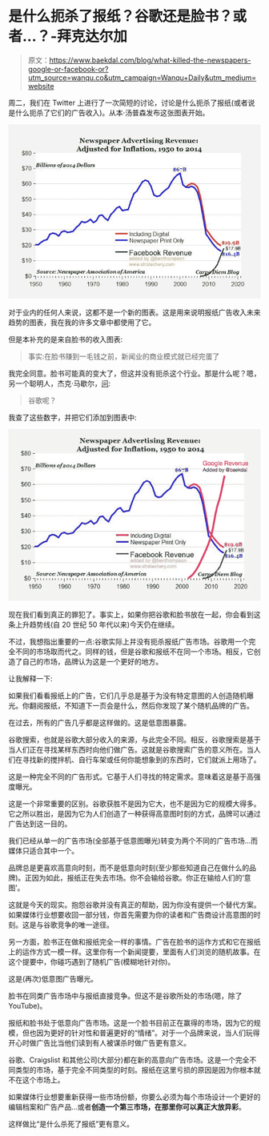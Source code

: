 # 是什么扼杀了报纸？谷歌还是脸书？或者...？-拜克达尔加

> 原文：<https://www.baekdal.com/blog/what-killed-the-newspapers-google-or-facebook-or?utm_source=wanqu.co&utm_campaign=Wanqu+Daily&utm_medium=website>

周二，我们在 Twitter 上进行了一次简短的讨论，讨论是什么扼杀了报纸(或者说是什么扼杀了它们的广告收入)。从本·汤普森发布这张图表开始。

![](img/738b85a6edd7ba0293e6c865c6699bec.png)

对于业内的任何人来说，这都不是一个新的图表。这是用来说明报纸广告收入未来趋势的图表，我在我的许多文章中都使用了它。

但是本补充的是来自脸书的收入图表:

> 事实:在脸书赚到一毛钱之前，新闻业的商业模式就已经完蛋了

我完全同意。脸书可能真的变大了，但这并没有扼杀这个行业。那是什么呢？嗯，另一个聪明人，杰克·马歇尔，[问](https://twitter.com/JackMarshall/status/778263585470513152):

> 谷歌呢？

我查了这些数字，并把它们添加到图表中:

![](img/efb21403f574f4afaf9baf065f497450.png)

现在我们看到真正的罪犯了。事实上，如果你把谷歌和脸书放在一起，你会看到这条上升趋势线(自 20 世纪 50 年代以来)今天仍在继续。

不过，我想指出重要的一点:谷歌实际上并没有扼杀报纸广告市场。谷歌用一个完全不同的市场取而代之。同样的钱，但是谷歌和报纸不在同一个市场。相反，它创造了自己的市场，品牌认为这是一个更好的地方。

让我解释一下:

如果我们看看报纸上的广告，它们几乎总是基于为没有特定意图的人创造随机曝光。你翻阅报纸，不知道下一页会是什么，然后你发现了某个随机品牌的广告。

在过去，所有的广告几乎都是这样做的。这是低意图暴露。

谷歌搜索，也就是谷歌大部分收入的来源，与此完全不同。相反，谷歌搜索是基于当人们正在寻找某样东西时向他们做广告。这就是谷歌搜索广告的意义所在。当人们在寻找新的搅拌机、自行车架或任何你能想象到的东西时，它们就派上用场了。

这是一种完全不同的广告形式。它基于人们寻找的特定需求。意味着这是基于高强度曝光。

这是一个非常重要的区别。谷歌获胜不是因为它大，也不是因为它的规模大得多。它之所以胜出，是因为它为人们创造了一种获得高意图时刻的方式，品牌可以通过广告达到这一目的。

我们已经从单一的广告市场(全部基于低意图曝光)转变为两个不同的广告市场...而媒体只适合其中一个。

品牌总是更喜欢高意向时刻，而不是低意向时刻(至少那些知道自己在做什么的品牌)。正因为如此，报纸正在失去市场。你不会输给谷歌。你正在输给人们的‘意图’。

这就是今天的现实。抱怨谷歌并没有真正的帮助，因为你没有提供一个替代方案。如果媒体行业想要收回一部分钱，你首先需要为你的读者和广告商设计高意图的时刻。这是与谷歌竞争的唯一途径。

另一方面，脸书正在做和报纸完全一样的事情。广告在脸书的运作方式和它在报纸上的运作方式一模一样。这里你有一个新闻提要，里面有人们浏览的随机故事。在这个提要中，你碰巧遇到了随机广告(模糊地针对你)。

这是(再次)低意图广告曝光。

脸书在同类广告市场中与报纸直接竞争。但这不是谷歌所处的市场(嗯，除了 YouTube)。

报纸和脸书处于低意向广告市场。这是一个脸书目前正在赢得的市场，因为它的规模，但也因为更好的针对性和普遍更好的“情绪”。对于一个品牌来说，当人们玩得开心时做广告比当他们读到有人被谋杀时做广告更有意义。

谷歌、Craigslist 和其他公司(大部分)都在新的高意向广告市场。这是一个完全不同类型的市场，基于完全不同类型的时刻。报纸在这里亏损的原因是因为你根本就不在这个市场上。

如果媒体行业想要重新获得一些市场份额，你要么必须为每个市场设计一个更好的编辑档案和广告产品...或者**创造一个第三市场，在那里你可以真正大放异彩**。

这样做比“是什么杀死了报纸”更有意义。